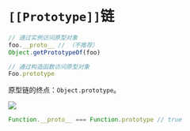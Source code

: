 # `[[Prototype]]`链

```js
// 通过实例访问原型对象
foo.__proto__ // （不推荐）
Object.getPrototypeOf(foo)

// 通过构造函数访问原型对象
Foo.prototype
```

原型链的终点：`Object.prototype`。

![](/skill-blog/img/0016.png)

```js
Function.__proto__ === Function.prototype // true
```

